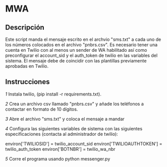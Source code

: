 # MWA

## Descripción

Este script manda el mensaje escrito en el archvio "sms.txt" a cada uno de los números colocados en el archivo "pnbrs.csv".
Es necesario tener una cuenta en Twilio con al menos un sender de WA habilitado así como preconfigurar el account_sid y el auth_token de twilio en las variables del sistema.
El mensaje debe de coincidir con las plantillas previamente aprobadas en Twilio.


## Instrucciones

*1* Instala twilio, (pip install -r requirements.txt).

*2* Crea un archivo csv llamado "pnbrs.csv" y añade los teléfonos a contactar en formato de 10 dígitos.

*3* Abre el archivo "sms.txt" y coloca el mensaje a mandar

*4* Configura las siguientes variables de sistema con las siguientes especificaciones (contacta al administrador de twilio):

  environ['TWILIOSID'] = twilio_account_sid 
  environ['TWILIOAUTHTOKEN'] = twilio_auth_token 
  environ['BOTNBR'] = twilio_wa_nbr

*5* Corre el programa usando python messenger.py

